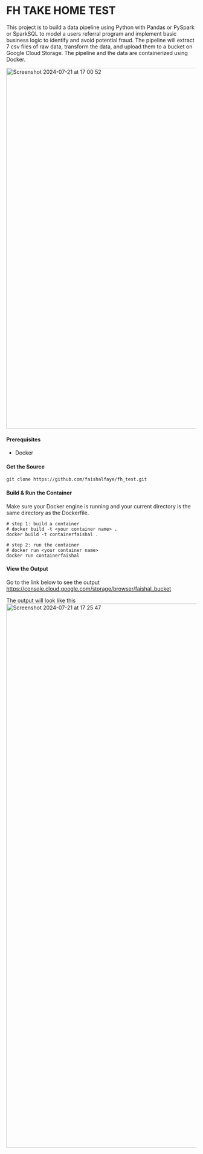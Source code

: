 

# FH TAKE HOME TEST

This project is to build a data pipeline using Python with Pandas or PySpark or SparkSQL to model a users referral program and implement basic business logic to identify and avoid potential fraud. The pipeline will extract 7 csv files of raw data, transform the data, and upload them to a bucket on Google Cloud Storage. The pipeline and the data are containerized using Docker.

<img width="955" alt="Screenshot 2024-07-21 at 17 00 52" src="https://github.com/user-attachments/assets/e0e55edf-1304-44ba-a7e4-0629bf45caea">


  
#### Prerequisites  
- Docker
  
#### Get the Source  
  

    git clone https://github.com/faishalfaye/fh_test.git



#### Build & Run the Container
Make sure your Docker engine is running and your current directory is the same directory as the Dockerfile.
   

    
    # step 1: build a container
    # docker build -t <your container name> .
    docker build -t containerfaishal .

    # step 2: run the container
    # docker run <your container name>
    docker run containerfaishal
	
#### View the Output
Go to the link below to see the output
https://console.cloud.google.com/storage/browser/faishal_bucket

The output will look like this
<img width="1440" alt="Screenshot 2024-07-21 at 17 25 47" src="https://github.com/user-attachments/assets/e5b31168-e4d7-4e01-ac33-c003a7d20d15">